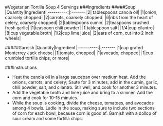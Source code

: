 #Vegetarian Tortilla Soup
4 Servings
###Ingredients
#####Soup
|Quantity|Ingredient|
----------:|:-------
|2| tablespoons canola oil|
|1|onion, coarsely chopped|
|2|carrots, coarsely chopped|
|6|ribs from the heart of celery, coarsely chopped|
|2|tablespoons cumin|
|2|teaspoons crushed fresh garlic|
|1|teaspoon chili powder|
|1|tablespoon salt|
|1/4|cup cilantro|
|8|cup vegetable broth|
|1/2|cup lime juice|
|2|ears of corn, cut into 2 inch wheels|

#####Garnish
|Quantity|Ingredient|
----------:|:-------
|1|cup grated Monterrey Jack cheese|
|1|tomato, chopped|
|1|avocado, chopped|
|1|cup crumbled tortilla chips, or more|


###Instructions

* Heat the canola oil in a large saucepan over medium heat. Add the onions, carrots, and celery; Saute for 3 minutes, add in the cumin, garlic, chili powder, salt, and cilantro. Stir well, and cook for another 3 minutes.
* Add the vegetable broth and lime juice and bring to a simmer. Add the corn and cook for 10-15 minutes.
* While the soup is cooking, divide the cheese, tomatoes, and avocados among 4 bowls. Ladle in the soup, making sure to include two sections of corn for each bowl, because corn is good af. Garnish with a dollop of sour cream and some tortilla chips.


